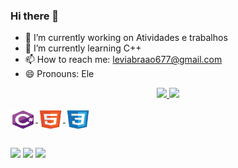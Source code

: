 ### Hi there 👋


- 🔭 I’m currently working on Atividades e trabalhos
- 🌱 I’m currently learning  C++
- 📫 How to reach me: leviabraao677@gmail.com
- 😄 Pronouns: Ele 

<div align="center">
  
  <a href="https://github.com/abraao8levi">
  <img height="180em" src="https://github-readme-stats.vercel.app/api?username=abraao8levi&show_icons=true&theme=dark&include_all_commits=true&count_private=true"/>
  <img height="180em" src="https://github-readme-stats.vercel.app/api/top-langs/?username=abraao8levi&layout=compact&langs_count=7&theme=dark"/>

</div>
  
  <div style="display: inline_block"><br>

 <img align="center" alt="Rafa-Csharp" height="30" width="40" src="https://raw.githubusercontent.com/devicons/devicon/master/icons/csharp/csharp-original.svg">
  <img align="center" alt="Rafa-HTML" height="30" width="40" src="https://raw.githubusercontent.com/devicons/devicon/master/icons/html5/html5-original.svg">
  <img align="center" alt="Rafa-CSS" height="30" width="40" src="https://raw.githubusercontent.com/devicons/devicon/master/icons/css3/css3-original.svg">

   </div>
  
  ##
 
<div> 
  <a href="https://instagram.com/abraao8levi" target="_blank"><img src="https://img.shields.io/badge/-Instagram-%23E4405F?style=for-the-badge&logo=instagram&logoColor=white" target="_blank"></a>
  <a href = "mailto:contatoleviabraao677@gmail.com"><img src="https://img.shields.io/badge/-Gmail-%23333?style=for-the-badge&logo=gmail&logoColor=white" target="_blank"></a>
  <a href="https://www.linkedin.com/in/abra%C3%A3o-levi-de-andrade-pessoa-vitoriano-53a636229" target="_blank"><img src="https://img.shields.io/badge/-LinkedIn-%230077B5?style=for-the-badge&logo=linkedin&logoColor=white" target="_blank"></a> 
 

 
</div>
